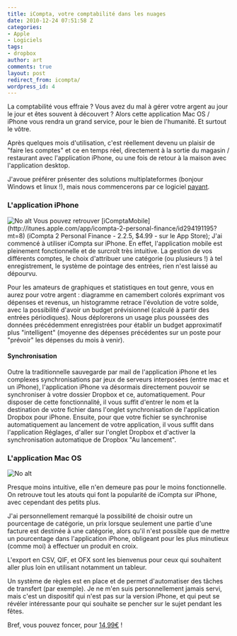 ```yaml
---
title: iCompta, votre comptabilité dans les nuages
date: 2010-12-24 07:51:58 Z
categories:
- Apple
- Logiciels
tags:
- dropbox
author: art
comments: true
layout: post
redirect_from: icompta/
wordpress_id: 4
---
```


La comptabilité vous effraie ? Vous avez du mal à gérer votre argent au jour le jour et êtes souvent à découvert ? Alors cette application Mac OS / iPhone vous rendra un grand service, pour le bien de l'humanité. Et surtout le vôtre.

Après quelques mois d'utilisation, c'est réellement devenu un plaisir de "faire les comptes" et ce en temps réel, directement à la sortie du magasin / restaurant avec l'application iPhone, ou une fois de retour à la maison avec l'application desktop.

J'avoue préférer présenter des solutions multiplateformes (bonjour Windows et linux !), mais nous commencerons par ce logiciel [payant](http://www.lyricapps.fr/iCompta/).


### L'application iPhone


<img alt="No alt" data-src="https://static.irz.fr/2010/12/mzl.letmsdsk.320x480-75.jpg" src="https://static.irz.fr/thumb.php?size=<100&crop=0&src=https://static.irz.fr/2010/12/mzl.letmsdsk.320x480-75.jpg" />
Vous pouvez retrouver [iComptaMobile](http://itunes.apple.com/app/icompta-2-personal-finance/id294191195?mt=8) (iCompta 2 Personal Finance - 2.2.5, $4.99 - sur le App Store); J'ai commencé à utiliser iCompta sur iPhone. En effet, l'application mobile est pleinement fonctionnelle et de surcroît très intuitive. La gestion de vos différents comptes, le choix d'attribuer une catégorie (ou plusieurs !) à tel enregistrement, le système de pointage des entrées, rien n'est laissé au dépourvu.

Pour les amateurs de graphiques et statistiques en tout genre, vous en aurez pour votre argent : diagramme en camembert colorés exprimant vos dépenses et revenus, un histogramme retrace l'évolution de votre solde, avec la possibilité d'avoir un budget prévisionnel (calculé à partir des entrées périodiques). Nous déplorerons un usage plus poussées des données précédemment enregistrées pour établir un budget approximatif plus "intelligent" (moyenne des dépenses précédentes sur un poste pour "prévoir" les dépenses du mois à venir).


#### Synchronisation


Outre la traditionnelle sauvegarde par mail de l'application iPhone et les complexes synchronisations par jeux de serveurs interposées (entre mac et un iPhone), l'application iPhone va désormais directement pouvoir se synchroniser à votre dossier Dropbox et ce, automatiquement. Pour disposer de cette fonctionnalité, il vous suffit d'entrer le nom et la destination de votre fichier dans l'onglet synchronisation de l'application Dropbox pour iPhone. Ensuite, pour que votre fichier se synchronise automatiquement au lancement de votre application, il vous suffit dans l'application Réglages, d'aller sur l'onglet Dropbox et d'activer la synchronisation automatique de Dropbox "Au lancement".


### L'application Mac OS


<img alt="No alt" data-src="https://static.irz.fr/2010/12/hiro-2010-12-24-à-08.05.29-1024x718.png" src="https://static.irz.fr/thumb.php?size=<100&crop=0&src=https://static.irz.fr/2010/12/hiro-2010-12-24-à-08.05.29-1024x718.png" />

Presque moins intuitive, elle n'en demeure pas pour le moins fonctionnelle. On retrouve tout les atouts qui font la popularité de iCompta sur iPhone, avec cependant des petits plus.

J'ai personnellement remarqué la possibilité de choisir outre un pourcentage de catégorie, un prix lorsque seulement une partie d'une facture est destinée à une catégorie, alors qu'il n'est possible que de mettre un pourcentage dans l'application iPhone, obligeant pour les plus minutieux (comme moi) à effectuer un produit en croix.

L'export en CSV, QIF, et OFX sont les bienvenus pour ceux qui souhaitent aller plus loin en utilisant notamment un tableur.

Un système de règles est en place et de permet d'automatiser des tâches de transfert (par exemple). Je ne m'en suis personnellement jamais servi, mais c'est un dispositif qui n'est pas sur la version iPhone, et qui peut se révéler intéressante pour qui souhaite se pencher sur le sujet pendant les fêtes.

Bref, vous pouvez foncer, pour [14,99€](http://www.lyricapps.fr/iCompta/) !
